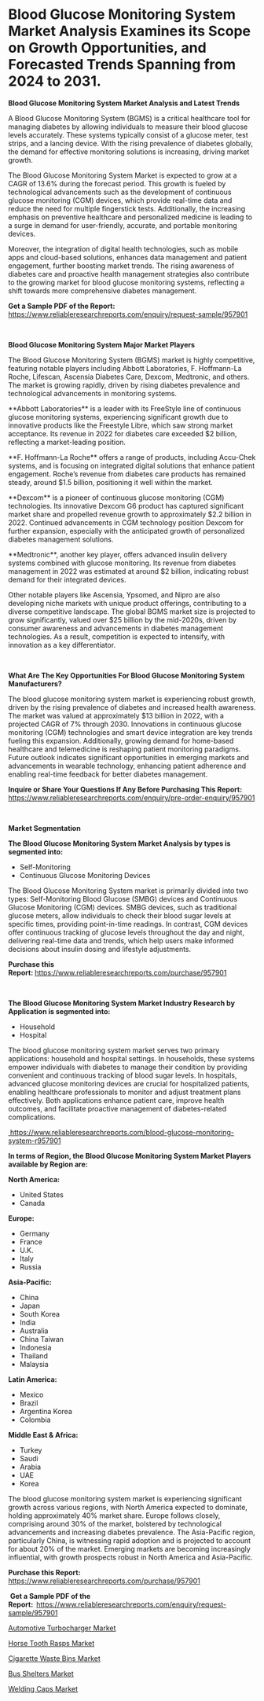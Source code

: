 <p><h1>Blood Glucose Monitoring System Market Analysis Examines its Scope on Growth Opportunities, and Forecasted Trends Spanning from 2024 to 2031.</h1></p><p><strong>Blood Glucose Monitoring System Market Analysis and Latest Trends</strong></p>
<p><p>A Blood Glucose Monitoring System (BGMS) is a critical healthcare tool for managing diabetes by allowing individuals to measure their blood glucose levels accurately. These systems typically consist of a glucose meter, test strips, and a lancing device. With the rising prevalence of diabetes globally, the demand for effective monitoring solutions is increasing, driving market growth.</p><p>The Blood Glucose Monitoring System Market is expected to grow at a CAGR of 13.6% during the forecast period. This growth is fueled by technological advancements such as the development of continuous glucose monitoring (CGM) devices, which provide real-time data and reduce the need for multiple fingerstick tests. Additionally, the increasing emphasis on preventive healthcare and personalized medicine is leading to a surge in demand for user-friendly, accurate, and portable monitoring devices.</p><p>Moreover, the integration of digital health technologies, such as mobile apps and cloud-based solutions, enhances data management and patient engagement, further boosting market trends. The rising awareness of diabetes care and proactive health management strategies also contribute to the growing market for blood glucose monitoring systems, reflecting a shift towards more comprehensive diabetes management.</p></p>
<p><strong>Get a Sample PDF of the Report:&nbsp;</strong> <a href="https://www.reliableresearchreports.com/enquiry/request-sample/957901?utm_campaign=9&utm_medium=2&utm_source=Github&utm_content=ia&utm_term=03122024&utm_id=blood-glucose-monitoring-system">https://www.reliableresearchreports.com/enquiry/request-sample/957901</a></p>
<p>&nbsp;</p>
<p><strong>Blood Glucose Monitoring System Major Market Players</strong></p>
<p><p>The Blood Glucose Monitoring System (BGMS) market is highly competitive, featuring notable players including Abbott Laboratories, F. Hoffmann-La Roche, Lifescan, Ascensia Diabetes Care, Dexcom, Medtronic, and others. The market is growing rapidly, driven by rising diabetes prevalence and technological advancements in monitoring systems.</p><p>**Abbott Laboratories** is a leader with its FreeStyle line of continuous glucose monitoring systems, experiencing significant growth due to innovative products like the Freestyle Libre, which saw strong market acceptance. Its revenue in 2022 for diabetes care exceeded $2 billion, reflecting a market-leading position.</p><p>**F. Hoffmann-La Roche** offers a range of products, including Accu-Chek systems, and is focusing on integrated digital solutions that enhance patient engagement. Roche’s revenue from diabetes care products has remained steady, around $1.5 billion, positioning it well within the market.</p><p>**Dexcom** is a pioneer of continuous glucose monitoring (CGM) technologies. Its innovative Dexcom G6 product has captured significant market share and propelled revenue growth to approximately $2.2 billion in 2022. Continued advancements in CGM technology position Dexcom for further expansion, especially with the anticipated growth of personalized diabetes management solutions.</p><p>**Medtronic**, another key player, offers advanced insulin delivery systems combined with glucose monitoring. Its revenue from diabetes management in 2022 was estimated at around $2 billion, indicating robust demand for their integrated devices.</p><p>Other notable players like Ascensia, Ypsomed, and Nipro are also developing niche markets with unique product offerings, contributing to a diverse competitive landscape. The global BGMS market size is projected to grow significantly, valued over $25 billion by the mid-2020s, driven by consumer awareness and advancements in diabetes management technologies. As a result, competition is expected to intensify, with innovation as a key differentiator.</p></p>
<p>&nbsp;</p>
<p><strong>What Are The Key Opportunities For Blood Glucose Monitoring System Manufacturers?</strong></p>
<p><p>The blood glucose monitoring system market is experiencing robust growth, driven by the rising prevalence of diabetes and increased health awareness. The market was valued at approximately $13 billion in 2022, with a projected CAGR of 7% through 2030. Innovations in continuous glucose monitoring (CGM) technologies and smart device integration are key trends fueling this expansion. Additionally, growing demand for home-based healthcare and telemedicine is reshaping patient monitoring paradigms. Future outlook indicates significant opportunities in emerging markets and advancements in wearable technology, enhancing patient adherence and enabling real-time feedback for better diabetes management.</p></p>
<p><strong>Inquire or Share Your Questions If Any Before Purchasing This Report:</strong> <a href="https://www.reliableresearchreports.com/enquiry/pre-order-enquiry/957901?utm_campaign=9&utm_medium=2&utm_source=Github&utm_content=ia&utm_term=03122024&utm_id=blood-glucose-monitoring-system">https://www.reliableresearchreports.com/enquiry/pre-order-enquiry/957901</a></p>
<p>&nbsp;</p>
<p><strong>Market Segmentation</strong></p>
<p><strong>The Blood Glucose Monitoring System Market Analysis by types is segmented into:</strong></p>
<p><ul><li>Self-Monitoring</li><li>Continuous Glucose Monitoring Devices</li></ul></p>
<p><p>The Blood Glucose Monitoring System market is primarily divided into two types: Self-Monitoring Blood Glucose (SMBG) devices and Continuous Glucose Monitoring (CGM) devices. SMBG devices, such as traditional glucose meters, allow individuals to check their blood sugar levels at specific times, providing point-in-time readings. In contrast, CGM devices offer continuous tracking of glucose levels throughout the day and night, delivering real-time data and trends, which help users make informed decisions about insulin dosing and lifestyle adjustments.</p></p>
<p><strong>Purchase this Report:&nbsp;</strong><a href="https://www.reliableresearchreports.com/purchase/957901?utm_campaign=9&utm_medium=2&utm_source=Github&utm_content=ia&utm_term=03122024&utm_id=blood-glucose-monitoring-system">https://www.reliableresearchreports.com/purchase/957901</a></p>
<p>&nbsp;</p>
<p><strong>The Blood Glucose Monitoring System Market Industry Research by Application is segmented into:</strong></p>
<p><ul><li>Household</li><li>Hospital</li></ul></p>
<p><p>The blood glucose monitoring system market serves two primary applications: household and hospital settings. In households, these systems empower individuals with diabetes to manage their condition by providing convenient and continuous tracking of blood sugar levels. In hospitals, advanced glucose monitoring devices are crucial for hospitalized patients, enabling healthcare professionals to monitor and adjust treatment plans effectively. Both applications enhance patient care, improve health outcomes, and facilitate proactive management of diabetes-related complications.</p></p>
<p><a href="https://www.reliableresearchreports.com/blood-glucose-monitoring-system-r957901?utm_campaign=9&utm_medium=2&utm_source=Github&utm_content=ia&utm_term=03122024&utm_id=blood-glucose-monitoring-system">&nbsp;https://www.reliableresearchreports.com/blood-glucose-monitoring-system-r957901</a></p>
<p><strong>In terms of Region, the Blood Glucose Monitoring System Market Players available by Region are:</strong></p>
<p>
    <p> <strong> North America: </strong>
        <ul>
            <li>United States</li>
            <li>Canada</li>
        </ul>
        </p> 
    <p> <strong> Europe: </strong>
        <ul>
            <li>Germany</li>
            <li>France</li>
            <li>U.K.</li>
            <li>Italy</li>
            <li>Russia</li>
        </ul>
        </p> 
    <p> <strong> Asia-Pacific: </strong>
        <ul>
            <li>China</li>
            <li>Japan</li>
            <li>South Korea</li>
            <li>India</li>
            <li>Australia</li>
            <li>China Taiwan</li>
            <li>Indonesia</li>
            <li>Thailand</li>
            <li>Malaysia</li>
        </ul>
        </p> 
    <p> <strong> Latin America: </strong>
        <ul>
            <li>Mexico</li>
            <li>Brazil</li>
            <li>Argentina Korea</li>
            <li>Colombia</li>
        </ul>
        </p> 
    <p> <strong> Middle East & Africa: </strong>
        <ul>
            <li>Turkey</li>
            <li>Saudi</li>
            <li>Arabia</li>
            <li>UAE</li>
            <li>Korea</li>
        </ul>
    </p>
    </p>
<p><p>The blood glucose monitoring system market is experiencing significant growth across various regions, with North America expected to dominate, holding approximately 40% market share. Europe follows closely, comprising around 30% of the market, bolstered by technological advancements and increasing diabetes prevalence. The Asia-Pacific region, particularly China, is witnessing rapid adoption and is projected to account for about 20% of the market. Emerging markets are becoming increasingly influential, with growth prospects robust in North America and Asia-Pacific.</p></p>
<p><strong>Purchase this Report: </strong><a href="https://www.reliableresearchreports.com/purchase/957901?utm_campaign=9&utm_medium=2&utm_source=Github&utm_content=ia&utm_term=03122024&utm_id=blood-glucose-monitoring-system">https://www.reliableresearchreports.com/purchase/957901</a></p>
<p>&nbsp;<strong>Get a Sample PDF of the Report:&nbsp;&nbsp;</strong><a href="https://www.reliableresearchreports.com/enquiry/request-sample/957901?utm_campaign=9&utm_medium=2&utm_source=Github&utm_content=ia&utm_term=03122024&utm_id=blood-glucose-monitoring-system">https://www.reliableresearchreports.com/enquiry/request-sample/957901</a></p>
<p><strong></strong></p>
<p><p><a href="https://github.com/hgf64gh/Market-Research-Report-List-1/blob/main/automotive-turbocharger-market.md?utm_campaign=9&utm_medium=2&utm_source=Github&utm_content=ia&utm_term=03122024&utm_id=blood-glucose-monitoring-system">Automotive Turbocharger Market</a></p><p><a href="https://www.linkedin.com/pulse/projected-growth-horse-tooth-rasps-market-size-cagr-r16ve?utm_campaign=9&utm_medium=2&utm_source=Github&utm_content=ia&utm_term=03122024&utm_id=blood-glucose-monitoring-system">Horse Tooth Rasps Market</a></p><p><a href="https://issuu.com/reportprime-2/docs/cigarette-waste-bins-market-size-2030.pptx?utm_campaign=9&utm_medium=2&utm_source=Github&utm_content=ia&utm_term=03122024&utm_id=blood-glucose-monitoring-system">Cigarette Waste Bins Market</a></p><p><a href="https://issuu.com/reportprime-2/docs/bus-shelters-market-size-2030.pptx?utm_campaign=9&utm_medium=2&utm_source=Github&utm_content=ia&utm_term=03122024&utm_id=blood-glucose-monitoring-system">Bus Shelters Market</a></p><p><a href="https://www.linkedin.com/pulse/welding-caps-market-size-type-product-global-industry-analysis-zcetf?utm_campaign=9&utm_medium=2&utm_source=Github&utm_content=ia&utm_term=03122024&utm_id=blood-glucose-monitoring-system">Welding Caps Market</a></p></p>